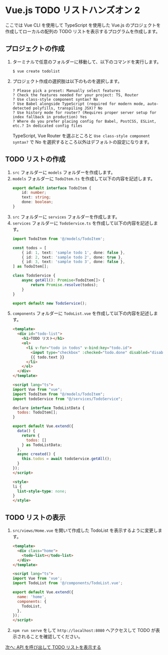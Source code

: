 # Vue.js TODO リストハンズオン 2

ここでは Vue CLI を使用して TypeScript を使用した Vue.js のプロジェクトを作成してローカルの配列の TODO リストを表示するプログラムを作成します。

## プロジェクトの作成

1. ターミナルで任意のフォルダーに移動して、以下のコマンドを実行します。
   ```
   $ vue create todolist
   ```
1. プロジェクト作成の選択肢は以下のものを選択します。
   ```
   ? Please pick a preset: Manually select features
   ? Check the features needed for your project: TS, Router
   ? Use class-style component syntax? No
   ? Use Babel alongside TypeScript (required for modern mode, auto-detected polyfills, transpiling JSX)? No
   ? Use history mode for router? (Requires proper server setup for index fallback in production) Yes
   ? Where do you prefer placing config for Babel, PostCSS, ESLint, etc.? In dedicated config files
   ```

   TypeScript, Vue Router を選ぶところと `Use class-style component syntax?` で No を選択するところ以外はデフォルトの設定になります。

## TODO リストの作成

1. `src` フォルダーに `models` フォルダーを作成します。
1. `models` フォルダーに `TodoItem.ts` を作成して以下の内容を記述します。
   ```typescript
   export default interface TodoItem {
       id: number;
       text: string;
       done: boolean;
   }
   ```
1. `src` フォルダーに `services` フォルダーを作成します。
1. `services` フォルダーに `TodoService.ts` を作成して以下の内容を記述します。
   ```typescript
   import TodoItem from '@/models/TodoItem';
   
   const todos = [
       { id: 1, text: 'sample todo 1', done: false },
       { id: 2, text: 'sample todo 2', done: true },
       { id: 3, text: 'sample todo 3', done: false },
   ] as TodoItem[];
   
   class TodoService {
       async getAll(): Promise<TodoItem[]> {
           return Promise.resolve(todos);
       }
   }
   
   export default new TodoService();
   ```
1. `components` フォルダーに `TodoList.vue` を作成して以下の内容を記述します。
    ```html
    <template>
      <div id="todo-list">
        <h1>TODO リスト</h1>
        <ol>
          <li v-for="todo in todos" v-bind:key="todo.id">
            <input type="checkbox" :checked="todo.done" disabled="disabled" />
            {{ todo.text }}
          </li>
        </ol>
      </div>
    </template>
    
    <script lang="ts">
    import Vue from "vue";
    import TodoItem from "@/models/TodoItem";
    import todoService from "@/services/TodoService";
    
    declare interface TodoListData {
      todos: TodoItem[];
    }
    
    export default Vue.extend({
      data() {
        return {
          todos: []
        } as TodoListData;
      },
      async created() {
        this.todos = await todoService.getAll();
      }
    });
    </script>
    
    <style>
    li {
      list-style-type: none;
    }
    </style>
    ```

## TODO リストの表示
1. `src/views/Home.vue` を開いて作成した TodoList を表示するように変更します。
   ```html
   <template>
     <div class="home">
       <todo-list></todo-list>
     </div>
   </template>
   
   <script lang="ts">
   import Vue from 'vue';
   import TodoList from '@/components/TodoList.vue';
   
   export default Vue.extend({
     name: 'home',
     components: {
       TodoList,
     },
   });
   </script>
   ```
1. `npm run serve` をして `http://localhost:8080` へアクセスして TODO が表示されることを確認してください。

[次へ: API を呼び出して TODO リストを表示する](./03.md)
